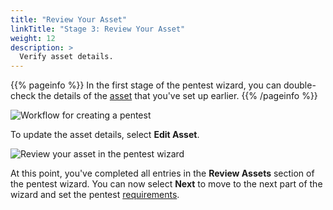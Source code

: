 ```yaml
---
title: "Review Your Asset"
linkTitle: "Stage 3: Review Your Asset"
weight: 12
description: >
  Verify asset details.
---
```


{{% pageinfo %}}
In the first stage of the pentest wizard, you can double-check the details of the [asset](/getting-started/assets/) that you've set up earlier.
{{% /pageinfo %}}

![Workflow for creating a pentest](/gsg/CreatePentestFlowStage3.png "Workflow for creating a pentest")
<br>

To update the asset details, select **Edit Asset**.

![Review your asset in the pentest wizard](/gsg/ReviewAsset.png "Review your asset in the pentest wizard")

At this point, you've completed all entries in the **Review Assets** section of the pentest wizard.
You can now select **Next** to move to the next part of the wizard and set the pentest [requirements](/getting-started/pentest-objectives/).
